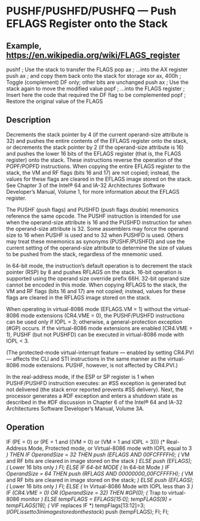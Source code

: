 # PUSHF/PUSHFD/PUSHFQ — Push EFLAGS Register onto the Stack

## Example, https://en.wikipedia.org/wiki/FLAGS_register

pushf        ; Use the stack to transfer the FLAGS
pop ax       ; ...into the AX register
push ax      ; and copy them back onto the stack for storage
xor ax, 400h ; Toggle (complement) DF only; other bits are unchanged
push ax      ; Use the stack again to move the modified value
popf         ; ...into the FLAGS register
; Insert here the code that required the DF flag to be complemented
popf         ; Restore the original value of the FLAGS

## Description

Decrements the stack pointer by 4 (if the current operand-size attribute is 32) and pushes the entire contents of the 
EFLAGS register onto the stack, or decrements the stack pointer by 2 (if the operand-size attribute is 16) and pushes 
the lower 16 bits of the EFLAGS register (that is, the FLAGS register) onto the stack. These instructions reverse the 
operation of the POPF/POPFD instructions. When copying the entire EFLAGS register to the stack, the VM and RF flags 
(bits 16 and 17) are not copied; instead, the values for these flags are cleared in the EFLAGS image stored on the stack. 
See Chapter 3 of the Intel® 64 and IA-32 Architectures Software Developer’s Manual, Volume 1, for more information 
about the EFLAGS register.

The PUSHF (push flags) and PUSHFD (push flags double) mnemonics reference the same opcode. The PUSHF instruction is 
intended for use when the operand-size attribute is 16 and the PUSHFD instruction for when the operand-size attribute is 32. 
Some assemblers may force the operand size to 16 when PUSHF is used and to 32 when PUSHFD is used. Others may treat 
these mnemonics as synonyms (PUSHF/PUSHFD) and use the current setting of the operand-size attribute to determine the size 
of values to be pushed from the stack, regardless of the mnemonic used.

In 64-bit mode, the instruction’s default operation is to decrement the stack pointer (RSP) by 8 and pushes RFLAGS on the 
stack. 16-bit operation is supported using the operand size override prefix 66H. 32-bit operand size cannot be encoded in 
this mode. When copying RFLAGS to the stack, the VM and RF flags (bits 16 and 17) are not copied; instead, values for these 
flags are cleared in the RFLAGS image stored on the stack.

When operating in virtual-8086 mode (EFLAGS.VM = 1) without the virtual-8086 mode extensions (CR4.VME = 0), the PUSHF/PUSHFD 
instructions can be used only if IOPL = 3; otherwise, a general-protection exception (#GP) occurs. If the virtual-8086 mode 
extensions are enabled (CR4.VME = 1), PUSHF (but not PUSHFD) can be executed in virtual-8086 mode with IOPL < 3.

(The protected-mode virtual-interrupt feature — enabled by setting CR4.PVI — affects the CLI and STI instructions in the same 
manner as the virtual-8086 mode extensions. PUSHF, however, is not affected by CR4.PVI.)

In the real-address mode, if the ESP or SP register is 1 when PUSHF/PUSHFD instruction executes: an #SS exception is generated 
but not delivered (the stack error reported prevents #SS delivery). Next, the processor generates a #DF exception and enters 
a shutdown state as described in the #DF discussion in Chapter 6 of the Intel® 64 and IA-32 Architectures Software Developer’s 
Manual, Volume 3A.

## Operation

IF (PE = 0) or (PE = 1 and ((VM = 0) or (VM = 1 and IOPL = 3)))
(* Real-Address Mode, Protected mode, or Virtual-8086 mode with IOPL equal to 3 *)
    THEN
        IF OperandSize = 32
            THEN
                push (EFLAGS AND 00FCFFFFH);
                (* VM and RF bits are cleared in image stored on the stack *)
            ELSE
                push (EFLAGS); (* Lower 16 bits only *)
        FI;
    ELSE IF 64-bit MODE (* In 64-bit Mode *)
        IF OperandSize = 64
            THEN
                push (RFLAGS AND 00000000_00FCFFFFH);
                (* VM and RF bits are cleared in image stored on the stack; *)
            ELSE
                push (EFLAGS); (* Lower 16 bits only *)
        FI;
    ELSE (* In Virtual-8086 Mode with IOPL less than 3 *)
        IF (CR4.VME = 0) OR (OperandSize = 32)
            THEN #GP(0); (* Trap to virtual-8086 monitor *)
            ELSE
                tempFLAGS = EFLAGS[15:0];
                tempFLAGS[9] = tempFLAGS[19]; (* VIF replaces IF *)
                tempFlags[13:12]=3; (*IOPLissetto3inimagestoredonthestack*)
                push (tempFLAGS);
        FI;
FI;
